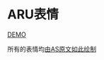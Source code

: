 # ARU表情

[DEMO](http://demo.mayuko.cn/aru/)

所有的表情均[由AS原文如此绘制](http://weibo.com/silenthiker?refer_flag=1001030001_&nick=AS%E5%8E%9F%E6%96%87%E5%A6%82%E6%AD%A4)



